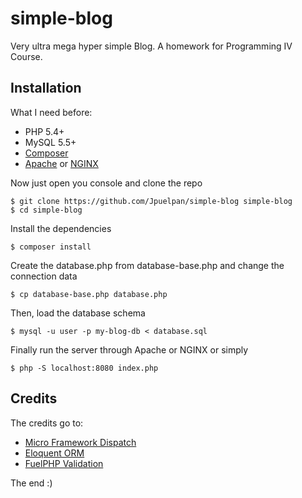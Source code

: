 simple-blog
===========

Very ultra mega hyper simple Blog. A homework for Programming IV Course.

## Installation

What I need before:

- PHP 5.4+
- MySQL 5.5+
- [Composer](http://getcomposer.org/)
- [Apache](http://www.apache.org/) or [NGINX](http://nginx.com/)

Now just open you console and clone the repo

    $ git clone https://github.com/Jpuelpan/simple-blog simple-blog
    $ cd simple-blog

Install the dependencies

    $ composer install
    
Create the database.php from database-base.php and change the connection data

    $ cp database-base.php database.php
    
Then, load the database schema
    
    $ mysql -u user -p my-blog-db < database.sql

Finally run the server through Apache or NGINX or simply

    $ php -S localhost:8080 index.php


## Credits

The credits go to:

- [Micro Framework Dispatch](https://github.com/noodlehaus/dispatch)
- [Eloquent ORM](https://github.com/illuminate/database)
- [FuelPHP Validation](https://github.com/fuelphp-storage/validation)


The end :)

